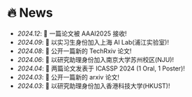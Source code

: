 # 🔥 News
- *2024.12*: 🎉 一篇论文被 AAAI2025 接收!
- *2024.09*: 🎉 以实习生身份加入上海 AI Lab(浦江实验室)!
- *2024.08*: 🎉 公开一篇新的 TechRxiv 论文!
- *2024.06*: 🎉 以研究助理身份加入南京大学苏州校区(NJU)!
- *2024.04*: 🎉 两篇论文发表于 ICASSP 2024 (1 Oral, 1 Poster)!
- *2024.03*: 🎉 公开一篇新的 arxiv 论文!
- *2024.03*: 🎉 以研究助理身份加入香港科技大学(HKUST)!

